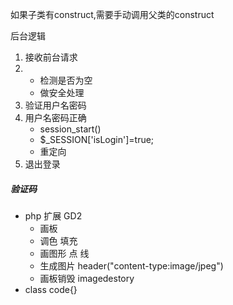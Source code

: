 如果子类有construct,需要手动调用父类的construct


后台逻辑
1. 接收前台请求
2. * 检测是否为空
    * 做安全处理
3. 验证用户名密码
4. 用户名密码正确
    * session_start()
    * $_SESSION['isLogin']=true;
    * 重定向
5. 退出登录

##### 验证码
* php 扩展  GD2
    * 画板
    * 调色 填充
    * 画图形 点 线
    * 生成图片 header("content-type:image/jpeg")
    * 画板销毁 imagedestory
* class code{}



